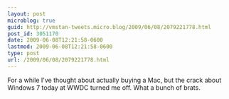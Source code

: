 ```yaml
---
layout: post
microblog: true
guid: http://vmstan-tweets.micro.blog/2009/06/08/2079221778.html
post_id: 3051170
date: 2009-06-08T12:21:58-0600
lastmod: 2009-06-08T12:21:58-0600
type: post
url: /2009/06/08/2079221778.html
---
```

For a while I've thought about actually buying a Mac, but the crack about Windows 7 today at WWDC turned me off. What a bunch of brats.

